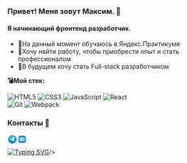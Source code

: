 ### Привет! Меня зовут Максим. 👋
#### Я начинающий фронтенд разработчик.

- 💪На данный момент обучаюсь в Яндекс.Практикуме
- 📄Хочу найти работу, чтобы приобрести опыт и стать профессионалом
- 🍙В будущем хочу стать Full-stack разработчиком

**💣Мой стек:**


![HTML5](https://img.shields.io/badge/html5-%23E34F26.svg?style=for-the-badge&logo=html5&logoColor=white)
![CSS3](https://img.shields.io/badge/css3-%231572B6.svg?style=for-the-badge&logo=css3&logoColor=white)
![JavaScript](https://img.shields.io/badge/javascript-%23323330.svg?style=for-the-badge&logo=javascript&logoColor=%23F7DF1E)
![React](https://img.shields.io/badge/react-%2320232a.svg?style=for-the-badge&logo=react&logoColor=%2361DAFB)  
![Git](https://img.shields.io/badge/git-%23F05033.svg?style=for-the-badge&logo=git&logoColor=white)
![Webpack](https://img.shields.io/badge/webpack-%238DD6F9.svg?style=for-the-badge&logo=webpack&logoColor=black)

### Контакты 📩
<a href="https://t.me/troshenkovmaksim">
  <img align="left" alt="Troshenkov Telegram" width="22px" src="./icon/telegram.svg" />
</a>
<a href="mailto:MaksTheMoscow@yandex.ru">
  <img align="left" alt="Troshenkov Mail" width="22px" src="./icon/mail.svg" />
</a>  

<br>

[![Typing SVG](https://readme-typing-svg.demolab.com?font=Fira+Code&size=14&pause=100&color=3BB08F&width=435&lines=%D0%AF+%D0%BB%D1%8E%D0%B1%D0%BB%D1%8E+JS%2C+%D0%BD%D0%BE+%D0%BA%D0%BE%D1%82%D0%B8%D0%BA%D0%BE%D0%B2+%D1%81%D0%B8%D0%BB%D1%8C%D0%BD%D0%B5%D0%B5.;%D0%A0%D0%B0%D0%B1%D0%BE%D1%82%D0%B0%D0%B5%D1%82%3F+%D0%9D%D0%B5+%D1%82%D1%80%D0%BE%D0%B3%D0%B0%D0%B9.;%D0%9B%D0%B5%D0%BD%D1%8C+%E2%80%94+%D0%B3%D0%BB%D0%B0%D0%B2%D0%BD%D0%BE%D0%B5+%D0%B4%D0%BE%D1%81%D1%82%D0%BE%D0%B8%D0%BD%D1%81%D1%82%D0%B2%D0%BE+%D0%BF%D1%80%D0%BE%D0%B3%D1%80%D0%B0%D0%BC%D0%BC%D0%B8%D1%81%D1%82%D0%B0.;5+%2B+5+%3D+55)](https://git.io/typing-svg)/>
